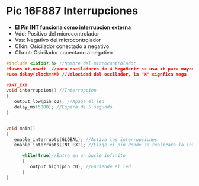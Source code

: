 # Pic 16F887 Interrupciones

* **El Pin INT funciona como interrupcion externa**
* Vdd: Positivo del microcontrolador
* Vss: Negativo del microcontrolador
* Clkin: Osicilador conectado a negativo
* Clkout: Osicilador conectado a negativo

```c
#include <16f887.h> //Nombre del microcontrolador
#fuses xt,nowdt  //para osciladores de 4 MegaHertz se usa xt para mayores usa hs
#use delay(clock=4M) //Velocidad del oscilador, la "M" signfica mega

#INT_EXT 
void interrupcion() //Interrupcion
{
   output_low(pin_c0); //Apaga el led
   delay_ms(5000); //Espera de 5 segundo
}


void main()
{
   enable_interrupts(GLOBAL); //Activa las interrupciones
   enable_interrupts(INT_EXT); //Elige el pin donde se realizara la interrupccion

      while(true)//Entra en un bucle infinito
      {
         output_high(pin_c0); //Enciende el led
      }
}
```
